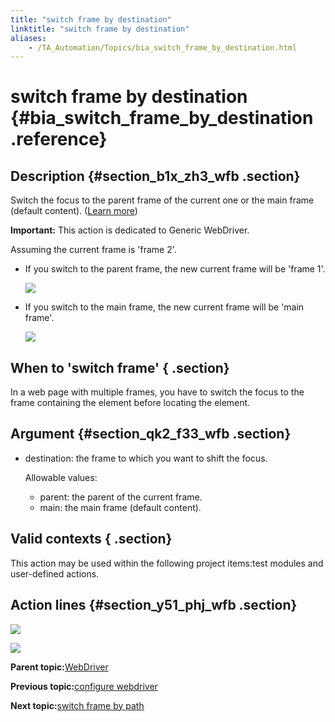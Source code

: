 ```yaml
--- 
title: "switch frame by destination"
linktitle: "switch frame by destination"
aliases: 
    - /TA_Automation/Topics/bia_switch_frame_by_destination.html
---
```

# switch frame by destination {#bia_switch_frame_by_destination .reference}

## Description {#section_b1x_zh3_wfb .section}

Switch the focus to the parent frame of the current one or the main frame \(default content\). \([Learn more](https://www.guru99.com/handling-iframes-selenium.html)\)

**Important:** This action is dedicated to Generic WebDriver.

Assuming the current frame is 'frame 2'.

-   If you switch to the parent frame, the new current frame will be 'frame 1'.

    ![](../Images/bia_switch_frame_by_destination_parent_illustration.png)

-   If you switch to the main frame, the new current frame will be 'main frame'.

    ![](../Images/bia_switch_frame_by_destination_main_illustration.png)


## When to 'switch frame' { .section}

In a web page with multiple frames, you have to switch the focus to the frame containing the element before locating the element.

## Argument {#section_qk2_f33_wfb .section}

-   destination: the frame to which you want to shift the focus.

    Allowable values:

    -   parent: the parent of the current frame.
    -   main: the main frame \(default content\).

## Valid contexts { .section}

This action may be used within the following project items:test modules and user-defined actions.

## Action lines {#section_y51_phj_wfb .section}

![](../Images/bia_switch_frame_by_destination_parent_pgm.png)

![](../Images/bia_switch_frame_by_destination_main_pgm.png)

**Parent topic:**[WebDriver](../../TA_Automation/Topics/built_in_actions_WebDriver.html)

**Previous topic:**[configure webdriver](../../TA_Automation/Topics/bia_configure_webdriver.html)

**Next topic:**[switch frame by path](../../TA_Automation/Topics/bia_switch_frame_by_path.html)

